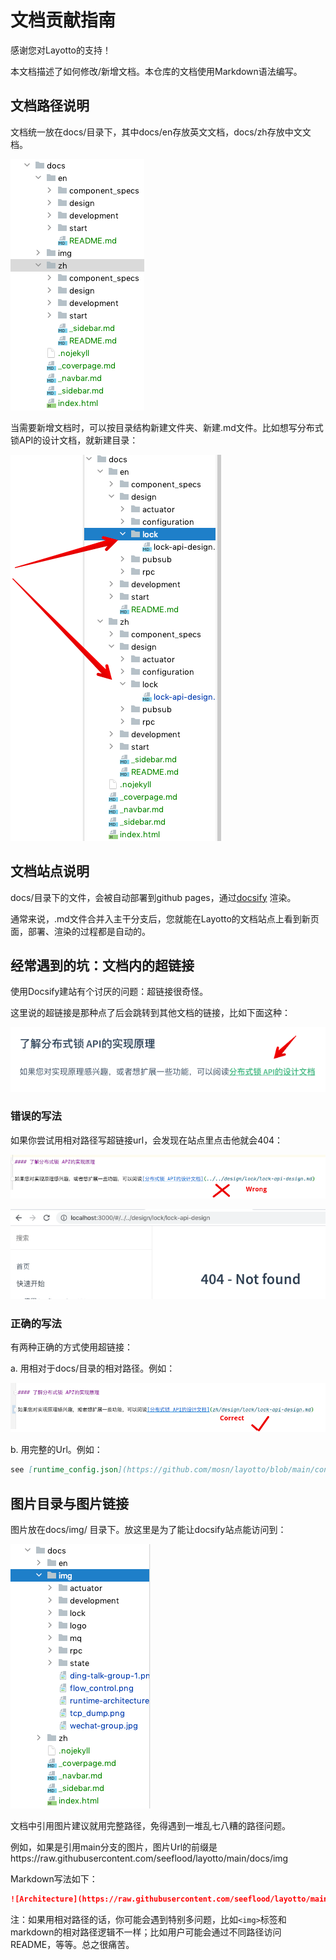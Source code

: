 # 文档贡献指南

感谢您对Layotto的支持！

本文档描述了如何修改/新增文档。本仓库的文档使用Markdown语法编写。

## 文档路径说明

文档统一放在docs/目录下，其中docs/en存放英文文档，docs/zh存放中文文档。

![img_2.png](../../img/development/doc/img_2.png)

当需要新增文档时，可以按目录结构新建文件夹、新建.md文件。比如想写分布式锁API的设计文档，就新建目录：

![img_1.png](../../img/development/doc/img_1.png)

## 文档站点说明
docs/目录下的文件，会被自动部署到github pages，通过[docsify](https://docsify.js.org/#/) 渲染。

通常来说，.md文件合并入主干分支后，您就能在Layotto的文档站点上看到新页面，部署、渲染的过程都是自动的。

## 经常遇到的坑：文档内的超链接

使用Docsify建站有个讨厌的问题：超链接很奇怪。

这里说的超链接是那种点了后会跳转到其他文档的链接，比如下面这种：

![img_4.png](../../img/development/doc/img_4.png)

### 错误的写法
如果你尝试用相对路径写超链接url，会发现在站点里点击他就会404：

![img_6.png](../../img/development/doc/img_6.png)

![img_7.png](../../img/development/doc/img_7.png)

### 正确的写法

有两种正确的方式使用超链接：

a. 用相对于docs/目录的相对路径。例如：

![img_5.png](../../img/development/doc/img_5.png)

b. 用完整的Url。例如：

```markdown
see [runtime_config.json](https://github.com/mosn/layotto/blob/main/configs/runtime_config.json):
```

## 图片目录与图片链接
图片放在docs/img/ 目录下。放这里是为了能让docsify站点能访问到：

![img.png](../../img/development/doc/img.png)

文档中引用图片建议就用完整路径，免得遇到一堆乱七八糟的路径问题。

例如，如果是引用main分支的图片，图片Url的前缀是https://raw.githubusercontent.com/seeflood/layotto/main/docs/img

Markdown写法如下：

```markdown
![Architecture](https://raw.githubusercontent.com/seeflood/layotto/main/docs/img/runtime-architecture.png)
```

注：如果用相对路径的话，你可能会遇到特别多问题，比如`<img>`标签和markdown的相对路径逻辑不一样；比如用户可能会通过不同路径访问README，等等。总之很痛苦。